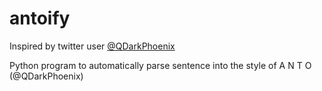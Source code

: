 # antoify

Inspired by twitter user <a href="https://twitter.com/qdarkphoenix?lang=en">@QDarkPhoenix</a>

Python program to automatically parse sentence into the style of A N T O (@QDarkPhoenix)
